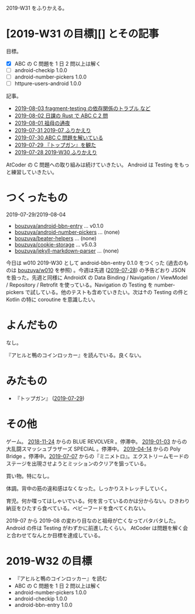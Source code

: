 2019-W31 をふりかえる。

# [2019-W31 の目標][] とその記事

目標。

- [x] ABC の C 問題を 1 日 2 問以上は解く
- [ ] android-checkip 1.0.0
- [ ] android-number-pickers 1.0.0
- [ ] httpure-users-android 1.0.0

記事。

- [2019-08-03 fragment-testing の依存関係のトラブル など][2019-08-03]
- [2019-08-02 日課の Rust で ABC C 2 問][2019-08-02]
- [2019-08-01 祖母の通夜][2019-08-01]
- [2019-07-31 2019-07 ふりかえり][2019-07-31]
- [2019-07-30 ABC C 問題を解いている][2019-07-30]
- [2019-07-29 『トップガン』を観た][2019-07-29]
- [2019-07-28 2019-W30 ふりかえり][2019-07-28]

AtCoder の C 問題への取り組みは続けていきたい。 Android は Testing をもっと練習していきたい。

# つくったもの

2019-07-29/2019-08-04

- [bouzuya/android-bbn-entry][] ... v0.1.0
- [bouzuya/android-number-pickers][] ... (none)
- [bouzuya/beater-helpers][] ... (none)
- [bouzuya/cookie-storage][] ... v5.0.3
- [bouzuya/jekyll-markdown-parser][] ... (none)

今日は w010 2019-W30 として android-bbn-entry 0.1.0 をつくった (過去のものは [bouzuya/w010][] を参照) 。今週は先週 ([2019-07-28][]) の予告どおり JSON を扱った。先週と同様に AndroidX の Data Binding / Navigation / ViewModel / Repository / Retrofit を使っている。Navigation の Testing を number-pickers で試している。他のテストも含めていきたい。次は↑の Testing の件と Kotlin の特に coroutine を意識したい。

# よんだもの

なし。

『アヒルと鴨のコインロッカー』を読んでいる。良くない。

# みたもの

- 『トップガン』 ([2019-07-29][])

# その他

ゲーム。 [2018-11-24][] からの BLUE REVOLVER 。停滞中。 [2019-01-03][] からの大乱闘スマッシュブラザーズ SPECIAL 。停滞中。 [2019-04-14][] からの Poly Bridge 。停滞中。[2019-07-07][] からの『ミニメトロ』。エクストリームモードのステージを出現させようとミッションのクリアを狙っている。

買い物。特になし。

体調。背中の筋の違和感はなくなった。しっかりストレッチしていく。

育児。何か喋ってはしゃいでいる。何を言っているのかは分からない。ひきわり納豆をひたすら食べている。ベビーフードを食べてくれない。

2019-07 から 2019-08 の変わり目なのと祖母が亡くなってバタバタした。 Android の件は Testing がわずかに前進したくらい。 AtCoder は問題を解く会と合わせてなんとか目標を達成している。

# 2019-W32 の目標

- 『アヒルと鴨のコインロッカー』を読む
- ABC の C 問題を 1 日 2 問以上は解く
- android-number-pickers 1.0.0
- android-checkip 1.0.0
- android-bbn-entry 1.0.0

[2018-11-24]: https://blog.bouzuya.net/2018/11/24/
[2019-01-03]: https://blog.bouzuya.net/2019/01/03/
[2019-04-14]: https://blog.bouzuya.net/2019/04/14/
[2019-07-07]: https://blog.bouzuya.net/2019/07/07/
[2019-07-28]: https://blog.bouzuya.net/2019/07/28/
[2019-07-29]: https://blog.bouzuya.net/2019/07/29/
[2019-07-30]: https://blog.bouzuya.net/2019/07/30/
[2019-07-31]: https://blog.bouzuya.net/2019/07/31/
[2019-08-01]: https://blog.bouzuya.net/2019/08/01/
[2019-08-02]: https://blog.bouzuya.net/2019/08/02/
[2019-08-03]: https://blog.bouzuya.net/2019/08/03/
[bouzuya/android-bbn-entry]: https://github.com/bouzuya/android-bbn-entry
[bouzuya/android-number-pickers]: https://github.com/bouzuya/android-number-pickers
[bouzuya/beater-helpers]: https://github.com/bouzuya/beater-helpers
[bouzuya/cookie-storage]: https://github.com/bouzuya/cookie-storage
[bouzuya/jekyll-markdown-parser]: https://github.com/bouzuya/jekyll-markdown-parser
[bouzuya/w010]: https://github.com/bouzuya/w010
